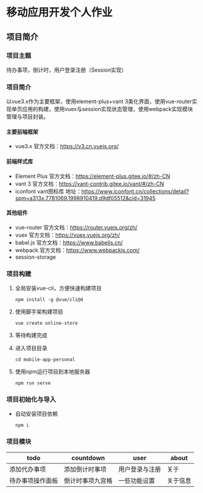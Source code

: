 # 移动应用开发个人作业

## 项目简介

### 项目主题

待办事项，倒计时，用户登录注册（Session实现）

### 项目简介

以vue3.x作为主要框架，使用element-plus+vant 3美化界面，使用vue-router实现单页应用的构建，使用vuex与session实现状态管理，使用webpack实现模块管理与项目封装。

#### 主要前端框架

- vue3.x 官方文档：https://v3.cn.vuejs.org/

#### 前端样式库

- Element Plus 官方文档：https://element-plus.gitee.io/#/zh-CN
- vant 3 官方文档：https://vant-contrib.gitee.io/vant/#/zh-CN
- iconfont vant图标库 地址：https://www.iconfont.cn/collections/detail?spm=a313x.7781069.1998910419.d9df05512&cid=31945

#### 其他组件

- vue-router 官方文档：https://router.vuejs.org/zh/
- vuex 官方文档：https://vuex.vuejs.org/zh/
- babel.js 官方文档：https://www.babeljs.cn/
- webpack 官方文档：https://www.webpackjs.com/
- session-storage

### 项目构建

1. 全局安装vue-cli，方便快速构建项目

    ```shell
    npm install -g @vue/cli@4
    ```

2. 使用脚手架构建项目

    ```shell
    vue create online-store
    ```

4. 等待构建完成

5. 进入项目目录

    ```shell
    cd mobile-app-personal
    ```

6. 使用npm运行项目到本地服务器

    ```shell
    npm run serve
    ```

### 项目初始化与导入

- 自动安装项目依赖
   ```shell
   npm i
   ```

### 项目模块

|todo|countdown|user|about|
|----|----|----|----|
|添加代办事项|添加倒计时事项|用户登录与注册|关于|
|待办事项操作面板|倒计时事项九宫格|一些功能设置|关于信息|